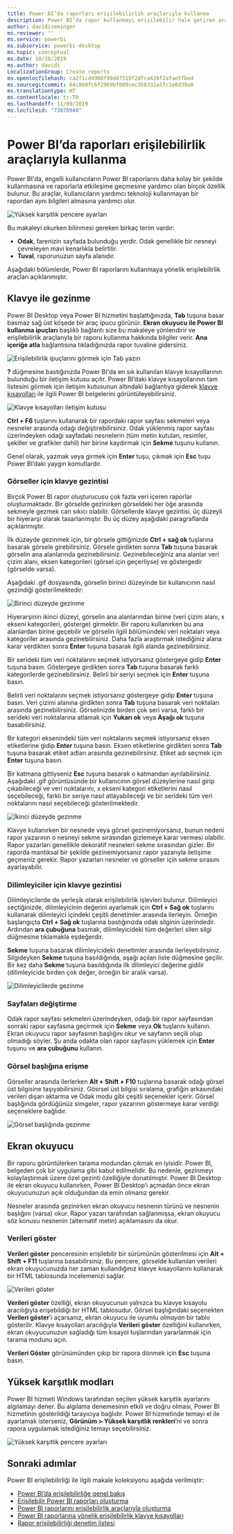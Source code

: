 ```yaml
---
title: Power BI’da raporları erişilebilirlik araçlarıyla kullanma
description: Power BI’da rapor kullanmayı erişilebilir hale getiren araçlar
author: davidiseminger
ms.reviewer: ''
ms.service: powerbi
ms.subservice: powerbi-desktop
ms.topic: conceptual
ms.date: 10/28/2019
ms.author: davidi
LocalizationGroup: Create reports
ms.openlocfilehash: ca2f1cd4908f99d47519f2dfca42bf2afae5fbed
ms.sourcegitcommit: 64c860fcbf2969bf089cec358331a1fc1e0d39a8
ms.translationtype: HT
ms.contentlocale: tr-TR
ms.lasthandoff: 11/09/2019
ms.locfileid: "73878940"
---
```

# <a name="consuming-reports-in-power-bi-with-accessibility-tools"></a>Power BI’da raporları erişilebilirlik araçlarıyla kullanma
Power BI'da, engelli kullanıcıların Power BI raporlarını daha kolay bir şekilde kullanmasına ve raporlarla etkileşime geçmesine yardımcı olan birçok özellik bulunur. Bu araçlar, kullanıcıların yardımcı teknoloji kullanmayan bir rapordan aynı bilgileri almasına yardımcı olur.

![Yüksek karşıtlık pencere ayarları](media/desktop-accessibility/accessibility-consuming-tools-01.png)

Bu makaleyi okurken bilinmesi gereken birkaç terim vardır:

* **Odak**, farenizin sayfada bulunduğu yerdir. Odak genellikle bir nesneyi çevreleyen mavi kenarlıkla belirtilir.
* **Tuval**, raporunuzun sayfa alanıdır.

Aşağıdaki bölümlerde, Power BI raporlarını kullanmaya yönelik erişilebilirlik araçları açıklanmıştır.

## <a name="keyboard-navigation"></a>Klavye ile gezinme

Power BI Desktop veya Power BI hizmetini başlattığınızda, **Tab** tuşuna basar basmaz sağ üst köşede bir araç ipucu görünür. **Ekran okuyucu ile Power BI kullanma ipuçları** başlıklı bağlantı size bu makaleye yönlendirir ve erişilebilirlik araçlarıyla bir raporu kullanma hakkında bilgiler verir. **Ana içeriğe atla** bağlantısına tıkladığınızda rapor tuvaline gidersiniz.

![Erişilebilirlik ipuçlarını görmek için Tab yazın](media/desktop-accessibility/accessibility-consuming-tools-02.png)

**?** düğmesine bastığınızda Power BI'da en sık kullanılan klavye kısayollarının bulunduğu bir iletişim kutusu açılır. Power BI’daki klavye kısayollarının tam listesini görmek için iletişim kutusunun altındaki bağlantıya giderek [klavye kısayolları](desktop-accessibility-keyboard-shortcuts.md) ile ilgili Power BI belgelerini görüntüleyebilirsiniz.

![Klavye kısayolları iletişim kutusu](media/desktop-accessibility/accessibility-consuming-tools-03.png)

**Ctrl + F6** tuşlarını kullanarak bir rapordaki rapor sayfası sekmeleri veya nesneler arasında odağı değiştirebilirsiniz. Odak yüklenmiş rapor sayfası üzerindeyken odağı sayfadaki nesnelerin (tüm metin kutuları, resimler, şekiller ve grafikler dahil) her birine kaydırmak için **Sekme** tuşunu kullanın. 

Genel olarak, yazmak veya girmek için **Enter** tuşu, çıkmak için **Esc** tuşu Power BI’daki yaygın komutlardır.

### <a name="keyboard-navigation-for-visuals"></a>Görseller için klavye gezintisi

Birçok Power BI rapor oluşturucusu çok fazla veri içeren raporlar oluşturmaktadır. Bir görselde gezinirken görseldeki her öğe arasında sekmeyle gezmek can sıkıcı olabilir. Görsellerde klavye gezintisi, üç düzeyli bir hiyerarşi olarak tasarlanmıştır. Bu üç düzey aşağıdaki paragraflarda açıklanmıştır.

İlk düzeyde gezinmek için, bir görsele gittiğinizde **Ctrl + sağ ok** tuşlarına basarak görsele girebilirsiniz. Görsele girdikten sonra **Tab** tuşuna basarak görselin ana alanlarında gezinebilirsiniz. Gezinebileceğiniz ana alanlar veri çizim alanı, eksen kategorileri (görsel için geçerliyse) ve göstergedir (görselde varsa).

Aşağıdaki .gif dosyasında, görselin birinci düzeyinde bir kullanıcının nasıl gezindiği gösterilmektedir:

![Birinci düzeyde gezinme](media/desktop-accessibility/accessibility-consuming-tools-04.gif)

Hiyerarşinin ikinci düzeyi, görselin ana alanlarından birine (veri çizim alanı, x ekseni kategorileri, gösterge) girmektir. Bir raporu kullanırken bu ana alanlardan birine geçebilir ve görselin ilgili bölümündeki veri noktaları veya kategoriler arasında gezinebilirsiniz. Daha fazla araştırmak istediğiniz alana karar verdikten sonra **Enter** tuşuna basarak ilgili alanda gezinebilirsiniz.

Bir serideki tüm veri noktalarını seçmek istiyorsanız göstergeye gidip **Enter** tuşuna basın. Göstergeye girdikten sonra **Tab** tuşuna basarak farklı kategorilerde gezinebilirsiniz. Belirli bir seriyi seçmek için **Enter** tuşuna basın.

Belirli veri noktalarını seçmek istiyorsanız göstergeye gidip **Enter** tuşuna basın. Veri çizimi alanına girdikten sonra **Tab** tuşuna basarak veri noktaları arasında gezinebilirsiniz. Görselinizde birden çok seri varsa, farklı bir serideki veri noktalarına atlamak için **Yukarı ok** veya **Aşağı ok** tuşuna basabilirsiniz.

Bir kategori eksenindeki tüm veri noktalarını seçmek istiyorsanız eksen etiketlerine gidip **Enter** tuşuna basın. Eksen etiketlerine girdikten sonra **Tab** tuşuna basarak etiket adları arasında gezinebilirsiniz. Etiket adı seçmek için **Enter** tuşuna basın.

Bir katmana gittiyseniz **Esc** tuşuna basarak o katmandan ayrılabilirsiniz. Aşağıdaki .gif görüntüsünde bir kullanıcının görsel düzeylerine nasıl girip çıkabileceği ve veri noktalarını, x ekseni kategori etiketlerini nasıl seçebileceği, farklı bir seriye nasıl atlayabileceği ve bir serideki tüm veri noktalarını nasıl seçebileceği gösterilmektedir.

![İkinci düzeyde gezinme](media/desktop-accessibility/accessibility-consuming-tools-05.gif)

Klavye kullanırken bir nesnede veya görsel gezinemiyorsanız, bunun nedeni rapor yazarının o nesneyi sekme sırasından gizlemeye karar vermesi olabilir. Rapor yazarları genellikle dekoratif nesneleri sekme sırasından gizler. Bir raporda mantıksal bir şekilde gezinemiyorsanız rapor yazarıyla iletişime geçmeniz gerekir. Rapor yazarları nesneler ve görseller için sekme sırasını ayarlayabilir.

### <a name="keyboard-navigation-for-slicers"></a>Dilimleyiciler için klavye gezintisi

Dilimleyicilerde de yerleşik olarak erişilebilirlik işlevleri bulunur. Dilimleyici seçtiğinizde, dilimleyicinin değerini ayarlamak için **Ctrl + Sağ ok** tuşlarını kullanarak dilimleyici içindeki çeşitli denetimler arasında ilerleyin. Örneğin başlangıçta **Ctrl + Sağ ok** tuşlarına bastığınızda odak silginin üzerindedir. Ardından **ara çubuğuna** basmak, dilimleyicideki tüm değerleri silen silgi düğmesine tıklamakla eşdeğerdir.

**Sekme** tuşuna basarak dilimleyicideki denetimler arasında ilerleyebilirsiniz. Silgideyken **Sekme** tuşuna basıldığında, aşağı açılan liste düğmesine geçilir. Bir kez daha **Sekme** tuşuna basıldığında ilk dilimleyici değerine gidilir (dilimleyicide birden çok değer, örneğin bir aralık varsa).

![Dilimleyicilerde gezinme](media/desktop-accessibility/accessibility-consuming-tools-06.png)

### <a name="switching-pages"></a>Sayfaları değiştirme

Odak rapor sayfası sekmeleri üzerindeyken, odağı bir rapor sayfasından sonraki rapor sayfasına geçirmek için **Sekme** veya **Ok** tuşlarını kullanın. Ekran okuyucu rapor sayfasının başlığını okur ve sayfanın seçili olup olmadığı söyler. Şu anda odakta olan rapor sayfasını yüklemek için **Enter** tuşunu ve **ara çubuğunu** kullanın.

### <a name="accessing-the-visual-header"></a>Görsel başlığına erişme
Görseller arasında ilerlerken **Alt + Shift + F10** tuşlarına basarak odağı görsel üst bilgisine taşıyabilirsiniz. Gösrsel üst bilgisi sıralama, grafiğin arkasındaki verileri dışarı aktarma ve Odak modu gibi çeşitli seçenekler içerir. Görsel başlığında gördüğünüz simgeler, rapor yazarının göstermeye karar verdiği seçeneklere bağlıdır.

![Görsel başlığında gezinme](media/desktop-accessibility/accessibility-consuming-tools-07.png)

## <a name="screen-reader"></a>Ekran okuyucu

Bir raporu görüntülerken tarama modundan çıkmak en iyisidir. Power BI, belgeden çok bir uygulama gibi kabul edilmelidir. Bu nedenle, gezinmeyi kolaylaştırmak üzere özel gezinti özelliğiyle donatılmıştır. Power BI Desktop ile ekran okuyucu kullanırken, Power BI Desktop’ı açmadan önce ekran okuyucunuzun açık olduğundan da emin olmanız gerekir.

Nesneler arasında gezinirken ekran okuyucu nesnenin türünü ve nesnenin başlığını (varsa) okur. Rapor yazarı tarafından sağlanmışsa, ekran okuyucu söz konusu nesnenin (alternatif metin) açıklamasını da okur.

### <a name="show-data"></a>Verileri göster
**Verileri göster** penceresinin erişilebilir bir sürümünün gösterilmesi için **Alt + Shift + F11** tuşlarına basabilirsiniz. Bu pencere, görselde kullanılan verileri ekran okuyucunuzda her zaman kullandığınız klavye kısayollarını kullanarak bir HTML tablosunda incelemenizi sağlar.

![Verileri göster](media/desktop-accessibility/accessibility-04.png)

**Verileri göster** özelliği, ekran okuyucunun yalnızca bu klavye kısayolu aracılığıyla erişebildiği bir HTML tablosudur. Görsel başlığındaki seçenekten **Verileri göster**’i açarsanız, ekran okuyucu ile uyumlu *olmayan* bir tablo gösterilir.  Klavye kısayolları aracılığıyla **Verileri göster** özelliğini kullanırken, ekran okuyucunuzun sağladığı tüm kısayol tuşlarından yararlanmak için tarama modunu açın.

**Verileri Göster** görünümünden çıkıp bir rapora dönmek için **Esc** tuşuna basın.

## <a name="high-contrast-modes"></a>Yüksek karşıtlık modları

Power BI hizmeti Windows tarafından seçilen yüksek karşıtlık ayarlarını algılamayı dener. Bu algılama denemesinin etkili ve doğru olması, Power BI hizmetinin gösterildiği tarayıcıya bağlıdır. Power BI hizmetinde temayı el ile ayarlamak isterseniz, **Görünüm > Yüksek karşıtlık renkleri**’ni ve sonra rapora uygulamak istediğiniz temayı seçebilirsiniz.

![Yüksek karşıtlık pencere ayarları](media/desktop-accessibility/accessibility-consuming-tools-01.png)


## <a name="next-steps"></a>Sonraki adımlar

Power BI erişilebilirliği ile ilgili makale koleksiyonu aşağıda verilmiştir:

* [Power BI’da erişilebilirliğe genel bakış](desktop-accessibility-overview.md) 
* [Erişilebilir Power BI raporları oluşturma](desktop-accessibility-creating-reports.md) 
* [Power BI raporlarını erişilebilirlik araçlarıyla oluşturma](desktop-accessibility-creating-tools.md)
* [Power BI raporlarına yönelik erişilebilirlik klavye kısayolları](desktop-accessibility-keyboard-shortcuts.md)
* [Rapor erişilebilirliği denetim listesi](desktop-accessibility-creating-reports.md#report-accessibility-checklist)


